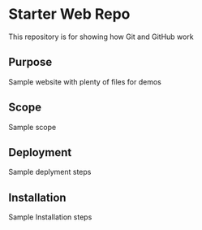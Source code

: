 # Starter Web Repo

This repository is for showing how Git and GitHub work

## Purpose

Sample website with plenty of files for demos

## Scope
Sample scope

## Deployment
Sample deplyment steps


## Installation

Sample Installation steps
